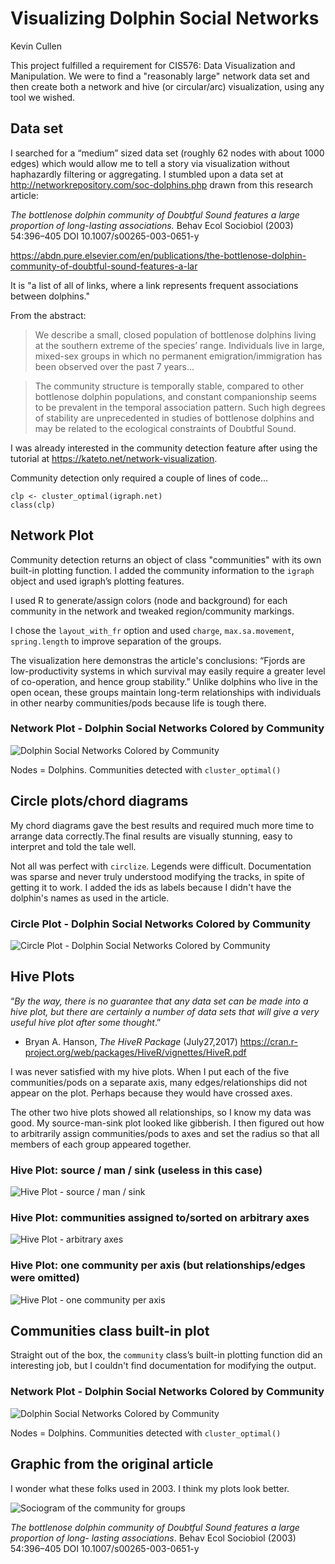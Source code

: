 Visualizing Dolphin Social Networks
===================================

Kevin Cullen

This project fulfilled a requirement for CIS576: Data Visualization and Manipulation. We were to find a "reasonably large" network data set and then create both a network and hive (or circular/arc) visualization, using any tool we wished.

Data set
--------
I searched for a “medium” sized data set (roughly 62 nodes with about 1000 edges) which would allow me to tell a story via visualization without haphazardly filtering or aggregating. I stumbled upon a data set at <http://networkrepository.com/soc-dolphins.php> drawn from this research article:

*The bottlenose dolphin community of Doubtful Sound features a large proportion of long-lasting associations.* Behav Ecol Sociobiol (2003) 54:396–405 DOI 10.1007/s00265-003-0651-y

<https://abdn.pure.elsevier.com/en/publications/the-bottlenose-dolphin-community-of-doubtful-sound-features-a-lar>

It is "a list of all of links, where a link represents frequent associations between dolphins."

From the abstract:

> We describe a small, closed population of bottlenose dolphins living at the southern extreme of the species’ range. Individuals live in large, mixed-sex groups in which no permanent emigration/immigration has been observed over the past 7 years...

> The community structure is temporally stable, compared to other bottlenose dolphin populations, and constant companionship seems to be prevalent in the temporal association pattern. Such high degrees of stability are unprecedented in studies of bottlenose dolphins and may be related to the ecological constraints of Doubtful Sound.

I was already interested in the community detection feature after using the tutorial at <https://kateto.net/network-visualization>.

Community detection only required a couple of lines of code...

    clp <- cluster_optimal(igraph.net)
    class(clp)


Network Plot
------------
Community detection returns an object of class "communities" with its own built-in plotting function. I added the community information to the `igraph` object and used igraph’s plotting features.

I used R to generate/assign colors (node and background) for each community in the network and tweaked region/community markings.

I chose the `layout_with_fr` option and used `charge`, `max.sa.movement`, `spring.length` to improve separation of the groups.

The visualization here demonstras the article's conclusions: “Fjords are low-productivity systems in which survival may easily require a greater level of co-operation, and hence group stability.” Unlike dolphins who live in the open ocean, these groups maintain long-term relationships with individuals in other nearby communities/pods because life is tough there.

### Network Plot - Dolphin Social Networks Colored by Community

![Dolphin Social Networks Colored by Community](plots/network-plot.png "Dolphin Social Networks Colored by Community")

Nodes = Dolphins. Communities detected with `cluster_optimal()`

Circle plots/chord diagrams
---------------------------
My chord diagrams gave the best results and required much more time to arrange data correctly.The final results are visually stunning, easy to interpret and told the tale well.

Not all was perfect with `circlize`. Legends were difficult. Documentation was sparse and never truly understood modifying the tracks, in spite of getting it to work. I added the ids as labels because I didn't have the dolphin's names as used in the article.

### Circle Plot - Dolphin Social Networks Colored by Community

![Circle Plot - Dolphin Social Networks Colored by Community](plots/circle-plot.png "Circle Plot - Dolphin Social Networks Colored by Community")


Hive Plots
----------
“*By the way, there is no guarantee that any data set can be made into a hive plot, but there are certainly a number of data sets that will give a very useful hive plot after some thought*.”
- Bryan A. Hanson, *The HiveR Package* (July27,2017)
<https://cran.r-project.org/web/packages/HiveR/vignettes/HiveR.pdf>

I was never satisfied with my hive plots. When I put each of the five communities/pods on a separate axis, many edges/relationships did not appear on the plot. Perhaps because they would have crossed axes.

The other two hive plots showed all relationships, so I know my data was good. My source-man-sink plot looked like gibberish. I then figured out how to arbitrarily assign communities/pods to axes and set the radius so that all members of each group appeared together.


### Hive Plot: source / man / sink (useless in this case)

![Hive Plot - source / man / sink](plots/hive-plot-1.png "Hive Plot - source / man / sink")

### Hive Plot: communities assigned to/sorted on arbitrary axes

![Hive Plot - arbitrary axes](plots/hive-plot-2.png "Hive Plot - arbitrary axes")

### Hive Plot: one community per axis (but relationships/edges were omitted)

![Hive Plot - one community per axis](plots/hive-plot-3.png "Hive Plot - one community per axis")

Communities class built-in plot
-------------------------------
Straight out of the box, the `community` class’s built-in plotting function did an interesting job, but I couldn't find documentation for modifying the output.

### Network Plot - Dolphin Social Networks Colored by Community

![Dolphin Social Networks Colored by Community](plots/communities-class-plot.png "Dolphin Social Networks Colored by Community")

Nodes = Dolphins. Communities detected with `cluster_optimal()`


Graphic from the original article
---------------------------------
I wonder what these folks used in 2003. I think my plots look better.

![Sociogram of the community for groups](plots/dolphin-network-from-article.png "Sociogram of the community for groups")

*The bottlenose dolphin community of Doubtful Sound features a large proportion of long- lasting associations*. Behav Ecol Sociobiol (2003) 54:396–405 DOI 10.1007/s00265-003-0651-y